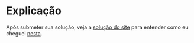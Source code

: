 # Explicação

Após submeter sua solução, veja a [solução do site](https://hdlbits.01xz.net/wiki/Truthtable1) para entender como eu cheguei [nesta](truthtable1.v). 

